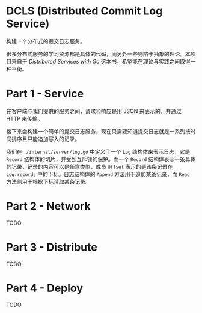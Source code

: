 # DCLS (Distributed Commit Log Service)

构建一个分布式的提交日志服务。

很多分布式服务的学习资源都是具体的代码，而另外一些则陷于抽象的理论。本项目来自于 *Distributed Services with Go* 这本书，希望能在理论与实践之间取得一种平衡。

# Part 1 - Service

在客户端与我们提供的服务之间，请求和响应是用 JSON 来表示的，并通过 HTTP 来传输。



接下来会构建一个简单的提交日志服务，现在只需要知道提交日志就是一系列按时间排序且只能追加写入的记录。

我们在 `./internal/server/log.go` 中定义了一个 `Log` 结构体来表示日志，它是 `Record` 结构体的切片，并受到互斥锁的保护。而一个 `Record` 结构体表示一条具体的记录，记录的内容可以是任意类型，成员 `Offset` 表示的是该条记录在 `Log.records` 中的下标。日志结构体的 `Append` 方法用于追加某条记录，而 `Read` 方法则用于根据下标读取某条记录。

# Part 2 - Network

TODO

# Part 3 - Distribute

TODO

# Part 4 - Deploy

TODO
